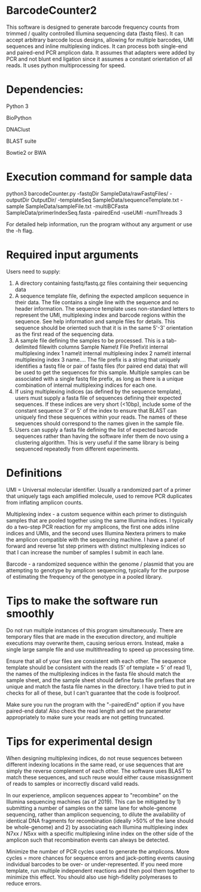 # BarcodeCounter2

This software is designed to generate barcode frequency counts from trimmed / quality controlled Illumina sequencing data (fastq files). It can accept arbitrary barcode locus designs, allowing for multiple barcodes, UMI sequences and inline multiplexing indices. It can process both single-end and paired-end PCR amplicon data. It assumes that adapters were added by PCR and not blunt end ligation since it assumes a constant orientation of all reads. It uses python multiprocessing for speed.


# Dependencies:

Python 3

BioPython

DNAClust

BLAST suite

Bowtie2 or BWA

# Execution command for sample data

python3 barcodeCounter.py -fastqDir SampleData/rawFastqFiles/ -outputDir OutputDir/ -templateSeq SampleData/sequenceTemplate.txt -sample SampleData/sampleFile.txt -multiBCFasta SampleData/primerIndexSeq.fasta -pairedEnd -useUMI -numThreads 3

For detailed help information, run the program without any argument or use the -h flag.

# Required input arguments

Users need to supply:
1. A directory containing fastq/fastq.gz files containing their sequencing data
2. A sequence template file, defining the expected amplicon sequence in their data. The file contains a single line with the sequence and no header information. The sequence template uses non-standard letters to represent the UMI, multiplexing index and barcode regions within the sequence. See help information and sample files for details. This sequence should be oriented such that it is in the same 5'-3' orientation as the first read of the sequencing data.
3. A sample file defining the samples to be processed. This is a tab-delimited filewith columns Sample Name\t File Prefix\t internal multiplexing index 1 name\t internal multiplexing index 2 name\t internal multiplexing index 3 name.... The file prefix is a string that uniquely identifies a fastq file or pair of fastq files (for paired end data) that will be used to get the sequences for this sample. Multiple samples can be associated with a single fastq file prefix, as long as there is a unique combination of internal multiplexing indices for each one. 
4. If using multiplexing indices (as defined by the sequence template), users must supply a fasta file of sequences defining their expected sequences. If these indices are very short (<10bp), include some of the constant sequence 3' or 5' of the index to ensure that BLAST can uniquely find these sequences within your reads. The names of these sequences should correspond to the names given in the sample file.
5. Users can supply a fasta file defining the list of expected barcode sequences rather than having the software infer them de novo using a clustering algorithm. This is very useful if the same library is being sequenced repeatedly from different experiments.

# Definitions

UMI = Universal molecular identifier. Usually a randomized part of a primer that uniquely tags each amplified molecule, used to remove PCR duplicates from inflating amplicon counts.

Multiplexing index - a custom sequence within each primer to distinguish samples that are pooled together using the same Illumina indices. I typically do a two-step PCR reaction for my amplicons, the first one adds inline indices and UMIs, and the second uses Illumina Nextera primers to make the amplicon compatible with the sequencing machine. I have a panel of forward and reverse 1st step primers with distinct multiplexing indices so that I can increase the number of samples I submit in each lane.

Barcode - a randomized sequence within the genome / plasmid that you are attempting to genotype by amplicon sequencing, typically for the purpose of estimating the frequency of the genotype in a pooled library.


# Tips to make the software run smoothly

Do not run multiple instances of this program simultaneously. There are temporary files that are made in the execution directory, and multiple executions may overwrite them, causing serious errors. Instead, make a single large sample file and use multithreading to speed up processing time.

Ensure that all of your files are consistent with each other. The sequence template should be consistent with the reads (5' of template = 5' of read 1), the names of the multiplexing indices in the fasta file should match the sample sheet, and the sample sheet should define fasta file prefixes that are unique and match the fasta file names in the directory. I have tried to put in checks for all of these, but I can't guarantee that the code is foolproof.

Make sure you run the program with the "-pairedEnd" option if you have paired-end data! Also check the read length and set the parameter appropriately to make sure your reads are not getting truncated.

# Tips for experimental design

When designing multiplexing indices, do not reuse sequences between different indexing locations in the same read, or use sequences that are simply the reverse complement of each other. The software uses BLAST to match these sequences, and such reuse would either cause misassignment of reads to samples or incorrectly discard valid reads. 

In our experience, amplicon sequences appear to "recombine" on the Illumina sequencing machines (as of 2019). This can be mitigated by 1) submitting a number of samples on the same lane for whole-genome sequencing, rather than amplicon sequencing, to dilute the availability of identical DNA fragments for recombination (ideally >50% of the lane should be whole-genome) and 2) by associating each Illumina multiplexing index N7xx / N5xx with a specific multiplexing inline index on the other side of the amplicon such that recombination events can always be detected.

Minimize the number of PCR cycles used to generate the amplicons. More cycles = more chances for sequence errors and jack-potting events causing individual barcodes to be over- or under-represented. If you need more template, run multiple independent reactions and then pool them together to minimize this effect. You should also use high-fidelity polymerases to reduce errors.

